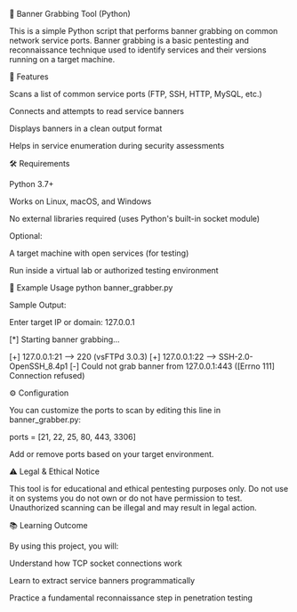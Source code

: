 🔎 Banner Grabbing Tool (Python)

This is a simple Python script that performs banner grabbing on common network service ports.
Banner grabbing is a basic pentesting and reconnaissance technique used to identify services and their versions running on a target machine.


🚀 Features

Scans a list of common service ports (FTP, SSH, HTTP, MySQL, etc.)

Connects and attempts to read service banners

Displays banners in a clean output format

Helps in service enumeration during security assessments


🛠 Requirements

Python 3.7+

Works on Linux, macOS, and Windows

No external libraries required (uses Python's built-in socket module)

Optional:

A target machine with open services (for testing)

Run inside a virtual lab or authorized testing environment



🧾 Example Usage
python banner_grabber.py



Sample Output:

Enter target IP or domain: 127.0.0.1

[*] Starting banner grabbing...

[+] 127.0.0.1:21 --> 220 (vsFTPd 3.0.3)
[+] 127.0.0.1:22 --> SSH-2.0-OpenSSH_8.4p1
[-] Could not grab banner from 127.0.0.1:443 ([Errno 111] Connection refused)




⚙️ Configuration

You can customize the ports to scan by editing this line in banner_grabber.py:

ports = [21, 22, 25, 80, 443, 3306]


Add or remove ports based on your target environment.



⚠️ Legal & Ethical Notice

This tool is for educational and ethical pentesting purposes only.
Do not use it on systems you do not own or do not have permission to test.
Unauthorized scanning can be illegal and may result in legal action.



📚 Learning Outcome

By using this project, you will:

Understand how TCP socket connections work

Learn to extract service banners programmatically

Practice a fundamental reconnaissance step in penetration testing
